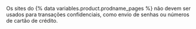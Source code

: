 Os sites do {% data variables.product.prodname_pages %} não devem ser usados para transações confidenciais, como envio de senhas ou números de cartão de crédito.
